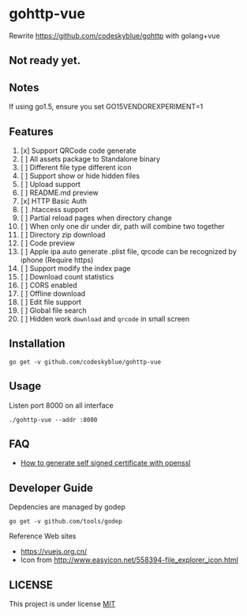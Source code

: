 # gohttp-vue
Rewrite https://github.com/codeskyblue/gohttp with golang+vue

## Not ready yet.

## Notes
If using go1.5, ensure you set GO15VENDOREXPERIMENT=1

## Features
1. [x] Support QRCode code generate
1. [ ] All assets package to Standalone binary
1. [ ] Different file type different icon
1. [ ] Support show or hide hidden files
1. [ ] Upload support
1. [ ] README.md preview
1. [x] HTTP Basic Auth
1. [ ] \.htaccess support
1. [ ] Partial reload pages when directory change
1. [ ] When only one dir under dir, path will combine two together
1. [ ] Directory zip download
1. [ ] Code preview
1. [ ] Apple ipa auto generate .plist file, qrcode can be recognized by iphone (Require https)
1. [ ] Support modify the index page
1. [ ] Download count statistics
1. [ ] CORS enabled
1. [ ] Offline download
1. [ ] Edit file support
1. [ ] Global file search
1. [ ] Hidden work `download` and `qrcode` in small screen

## Installation
```
go get -v github.com/codeskyblue/gohttp-vue
```

## Usage
Listen port 8000 on all interface

```
./gohttp-vue --addr :8000
```

## FAQ
- [How to generate self signed certificate with openssl](http://stackoverflow.com/questions/10175812/how-to-create-a-self-signed-certificate-with-openssl)

## Developer Guide
Depdencies are managed by godep

```
go get -v github.com/tools/godep
```

Reference Web sites

* <https://vuejs.org.cn/>
* Icon from <http://www.easyicon.net/558394-file_explorer_icon.html>
## LICENSE
This project is under license [MIT](LICENSE)
